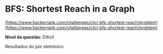 # BFS: Shortest Reach in a Graph

[https://www.hackerrank.com/challenges/ctci-bfs-shortest-reach/problem](https://www.hackerrank.com/challenges/ctci-bfs-shortest-reach/problem)

**Nível da questão:** Difícil

Resultados do juiz eletrônico
